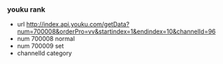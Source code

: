 ### youku rank
- url http://index.api.youku.com/getData?num=700008&orderPro=vv&startindex=1&endindex=10&channelId=96
- num 700008 normal
- num 700009 set
- channelId category
